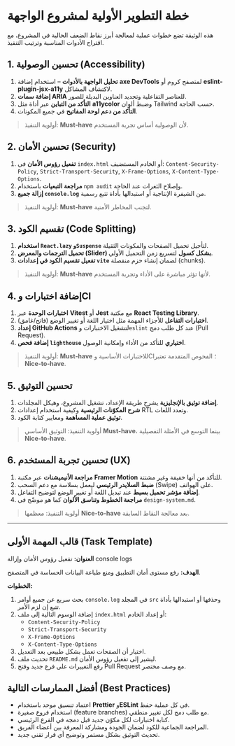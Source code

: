 # خطة التطوير الأولية لمشروع الواجهة

هذه الوثيقة تضع خطوات عملية لمعالجة أبرز نقاط الضعف الحالية في المشروع، مع اقتراح الأدوات المناسبة وترتيب التنفيذ.

## 1. تحسين الوصولية (Accessibility)

1. **تحليل الواجهة بالأدوات** – استخدام إضافة **axe DevTools** لمتصفح كروم أو **eslint-plugin-jsx-a11y** لاكتشاف المشاكل.
2. **إضافة سمات ARIA** للعناصر التفاعلية وتحديد العناوين البديلة للصور.
3. **التأكد من التباين** عبر أداة مثل **a11ycolor** وضبط ألوان Tailwind حسب الحاجة.
4. **التأكد من دعم لوحة المفاتيح** في جميع المكونات.

> أولوية التنفيذ: **Must‑have** لأن الوصولية أساس تجربة المستخدم.

## 2. تحسين الأمان (Security)

1. **تفعيل رؤوس الأمان** في `index.html` أو الخادم المستضيف: `Content-Security-Policy`, `Strict-Transport-Security`, `X-Frame-Options`, `X-Content-Type-Options`.
2. **مراجعة التبعيات** باستخدام `npm audit` وإصلاح الثغرات عند الحاجة.
3. **إزالة جميع `console.log`** من الشيفرة الإنتاجية أو استبدالها بأداة تتبع رسمية.

> أولوية التنفيذ: **Must‑have** لتجنب المخاطر الأمنية.

## 3. تقسيم الكود (Code Splitting)

1. **استخدام `React.lazy` و`Suspense`** لتأجيل تحميل الصفحات والمكونات الثقيلة.
2. **تحميل الترجمات والمعرض (Slider) بشكل كسول** لتسريع زمن التحميل الأولي.
3. **تفعيل تقسيم الكود في إعدادات `vite`** لضمان إنشاء حزم منفصلة (chunks).

> أولوية التنفيذ: **Must‑have** لأنها تؤثر مباشرة على الأداء وتجربة المستخدم.

## 4. إضافة اختبارات وCI

1. **اختبارات الوحدة** عبر **Vitest** أو **Jest** مع مكتبة **React Testing Library**.
2. **اختبارات التفاعل** للأجزاء المهمة مثل اختيار اللغة أو تغيير الوضع (فاتح/غامق).
3. **إعداد GitHub Actions** لتشغيل الاختبارات و`eslint` عند كل طلب دمج (Pull Request).
4. **إضافة فحص `lighthouse` اختياري** للتأكد من الأداء وإمكانية الوصول.

> أولوية التنفيذ: **Must‑have** للاختبارات الأساسية وCI؛ الفحوص المتقدمة تعتبر **Nice‑to‑have**.

## 5. تحسين التوثيق

1. **إضافة توثيق بالإنجليزية** يشرح طريقة الإعداد، تشغيل المشروع، وهيكل المجلدات.
2. **شرح المكوّنات الرئيسية** وكيفية استخدام إعدادات RTL وتعدد اللغات.
3. **توثيق عملية المساهمة** ومعايير كتابة الكود.

> أولوية التنفيذ: التوثيق الأساسي **Must‑have**، بينما التوسع في الأمثلة التفصيلية **Nice‑to‑have**.

## 6. تحسين تجربة المستخدم (UX)

1. **مراجعة الأنيميشنات** عبر مكتبة **Framer Motion** للتأكد من أنها خفيفة وغير مشتتة.
2. **ضبط السلايدر الرئيسي** ليعمل بسلاسة مع دعم السحب (Swipe) على الهواتف.
3. **إضافة مؤشر تحميل بسيط** عند تبديل اللغة أو تغيير الوضع لتوضيح التفاعل.
4. **مراجعة الخطوط وتناسق الألوان** كما هو موضّح في `design-system.md`.

> أولوية التنفيذ: معظمها **Nice‑to‑have** بعد معالجة النقاط السابقة.

---

## قالب المهمة الأولى (Task Template)

**العنوان:** تفعيل رؤوس الأمان وإزالة console logs

**الهدف:** رفع مستوى أمان التطبيق ومنع طباعة البيانات الحساسة في المتصفح.

**الخطوات:**

1. بحث سريع عن جميع أوامر `console.log` في المجلد `src` وحذفها أو استبدالها بأداة تتبع إن لزم الأمر.
2. إضافة الوسوم التالية إلى ملف `index.html` أو إعداد الخادم:
   - `Content-Security-Policy`
   - `Strict-Transport-Security`
   - `X-Frame-Options`
   - `X-Content-Type-Options`
3. اختبار أن الصفحات تعمل بشكل طبيعي بعد التعديل.
4. تحديث ملف `README.md` ليشير إلى تفعيل رؤوس الأمان.
5. رفع التغييرات على فرع جديد وفتح Pull Request مع وصف مختصر.

## أفضل الممارسات التالية (Best Practices)

- اعتماد تنسيق موحد باستخدام **Prettier** و**ESLint** في كل عملية حفظ.
- استخدام فروع صغيرة (feature branches) مع طلب دمج لكل تغيير منطقي.
- كتابة اختبارات لكل مكوّن جديد قبل دمجه في الفرع الرئيسي.
- المراجعة الجماعية للكود لضمان الجودة ومشاركة المعرفة بين أعضاء الفريق.
- تحديث التوثيق بشكل مستمر وتوضيح أي قرار تقني جديد.
